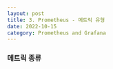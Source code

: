 ```yaml
---
layout: post
title: 3. Prometheus - 메트릭 유형
date: 2022-10-15
category: Prometheus and Grafana 
---
```



### 메트릭 종류

